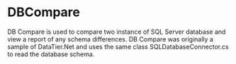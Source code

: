 # DBCompare
DB Compare is used to compare two instance of SQL Server database and view a report of any schema differences. DB Compare was originally a sample of DataTier.Net and uses the same class SQLDatabaseConnector.cs to read the database schema.
